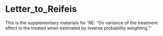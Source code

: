 # Letter_to_Reifeis
This is the supplementary materials for 'RE: “On variance of the treatment effect in the treated when estimated by inverse probability weighting.”'
